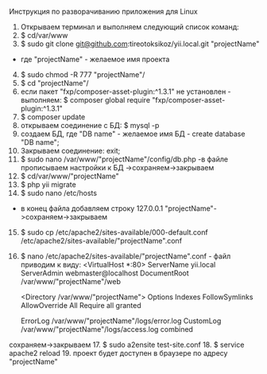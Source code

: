 Инструкция по разворачиванию приложения для Linux
1. Открываем терминал и выполняем следующий список команд:
2. $ cd/var/www
3. $ sudo git clone git@github.com:tireotoksikoz/yii.local.git "projectName"
- где "projectName" - желаемое имя проекта 
4. $ sudo chmod -R 777 "projectName"/
5. $ cd "projectName"/
6. если пакет "fxp/composer-asset-plugin:^1.3.1" не установлен - выполняем:
$ composer global require "fxp/composer-asset-plugin:^1.3.1"
7. $ composer update
8. открываем соединение с БД:
$ mysql -p
9. создаем БД, где "DB name" - желаемое имя БД - 
create database "DB name";
10. Закрываем соединение:
exit;
11. $ sudo nano /var/www/"projectName"/config/db.php
-в файле прописываем настройки к БД ->сохраняем->закрываем
12. $ cd/var/www/"projectName"
13. $ php yii migrate
14. $ sudo nano /etc/hosts
- в конец файла добавляем строку 127.0.0.1 "projectName"->сохраняем->закрываем
15. $ sudo cp /etc/apache2/sites-available/000-default.conf /etc/apache2/sites-available/"projectName".conf
16. $ nano /etc/apache2/sites-available/"projectName".conf - файл приводим к виду:
<VirtualHost *:80>
	ServerName yii.local
	ServerAdmin webmaster@localhost
	DocumentRoot /var/www/"projectName"/web

	 <Directory /var/www/"projectName">
        Options Indexes FollowSymlinks
        AllowOverride All
    	Require all granted
    </Directory>
	
	ErrorLog /var/www/"projectName"/logs/error.log
	CustomLog /var/www/"projectName"/logs/access.log combined
</VirtualHost>

сохраняем->закрываем
17. $ sudo a2ensite test-site.conf
18. $ service apache2 reload
19. проект будет доступен в браузере по адресу "projectName"


